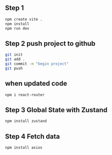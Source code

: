## Step 1
```bash
npm create vite .
npm install
npm run dev
```

## Step 2 push project to github
```bash
git init
git add .
git commit -m "begin project"
git push
```

## when updated code
```bash
npm i react-router
```

## Step 3 Global State with Zustand
```bash 
npm install zustand
```

## Step 4 Fetch data
```bash
npm install axios
```
